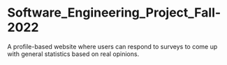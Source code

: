 # Software_Engineering_Project_Fall-2022
A profile-based website where users can respond to surveys to come up with general statistics based on real opinions.
